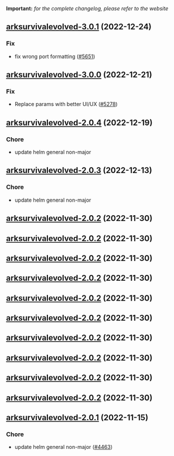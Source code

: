 **Important:**
*for the complete changelog, please refer to the website*




## [arksurvivalevolved-3.0.1](https://github.com/truecharts/charts/compare/arksurvivalevolved-3.0.0...arksurvivalevolved-3.0.1) (2022-12-24)

### Fix

- fix wrong port formatting ([#5651](https://github.com/truecharts/charts/issues/5651))
  
  


## [arksurvivalevolved-3.0.0](https://github.com/truecharts/charts/compare/arksurvivalevolved-2.0.4...arksurvivalevolved-3.0.0) (2022-12-21)

### Fix

- Replace params with better UI/UX ([#5278](https://github.com/truecharts/charts/issues/5278))
  
  


## [arksurvivalevolved-2.0.4](https://github.com/truecharts/charts/compare/arksurvivalevolved-2.0.3...arksurvivalevolved-2.0.4) (2022-12-19)

### Chore

- update helm general non-major
  
  


## [arksurvivalevolved-2.0.3](https://github.com/truecharts/charts/compare/arksurvivalevolved-2.0.2...arksurvivalevolved-2.0.3) (2022-12-13)

### Chore

- update helm general non-major
  
  


## [arksurvivalevolved-2.0.2](https://github.com/truecharts/charts/compare/arksurvivalevolved-2.0.1...arksurvivalevolved-2.0.2) (2022-11-30)




## [arksurvivalevolved-2.0.2](https://github.com/truecharts/charts/compare/arksurvivalevolved-2.0.1...arksurvivalevolved-2.0.2) (2022-11-30)




## [arksurvivalevolved-2.0.2](https://github.com/truecharts/charts/compare/arksurvivalevolved-2.0.1...arksurvivalevolved-2.0.2) (2022-11-30)




## [arksurvivalevolved-2.0.2](https://github.com/truecharts/charts/compare/arksurvivalevolved-2.0.1...arksurvivalevolved-2.0.2) (2022-11-30)




## [arksurvivalevolved-2.0.2](https://github.com/truecharts/charts/compare/arksurvivalevolved-2.0.1...arksurvivalevolved-2.0.2) (2022-11-30)




## [arksurvivalevolved-2.0.2](https://github.com/truecharts/charts/compare/arksurvivalevolved-2.0.1...arksurvivalevolved-2.0.2) (2022-11-30)




## [arksurvivalevolved-2.0.2](https://github.com/truecharts/charts/compare/arksurvivalevolved-2.0.1...arksurvivalevolved-2.0.2) (2022-11-30)




## [arksurvivalevolved-2.0.2](https://github.com/truecharts/charts/compare/arksurvivalevolved-2.0.1...arksurvivalevolved-2.0.2) (2022-11-30)




## [arksurvivalevolved-2.0.2](https://github.com/truecharts/charts/compare/arksurvivalevolved-2.0.1...arksurvivalevolved-2.0.2) (2022-11-30)




## [arksurvivalevolved-2.0.2](https://github.com/truecharts/charts/compare/arksurvivalevolved-2.0.1...arksurvivalevolved-2.0.2) (2022-11-30)




## [arksurvivalevolved-2.0.1](https://github.com/truecharts/charts/compare/arksurvivalevolved-2.0.0...arksurvivalevolved-2.0.1) (2022-11-15)

### Chore

- update helm general non-major ([#4463](https://github.com/truecharts/charts/issues/4463))
  
  
